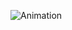 ![Animation](https://user-images.githubusercontent.com/72755554/183108337-e74c951f-2830-44fb-8664-1a41ec4a11ad.gif)
